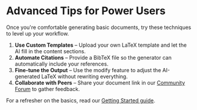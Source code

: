# Advanced Tips for Power Users

Once you're comfortable generating basic documents, try these techniques to level up your workflow.

1. **Use Custom Templates** – Upload your own LaTeX template and let the AI fill in the content sections.
2. **Automate Citations** – Provide a BibTeX file so the generator can automatically include your references.
3. **Fine-tune the Output** – Use the modify feature to adjust the AI-generated LaTeX without rewriting everything.
4. **Collaborate with Peers** – Share your document link in our [Community Forum](/community) to gather feedback.

For a refresher on the basics, read our [Getting Started guide](./getting-started.md).
